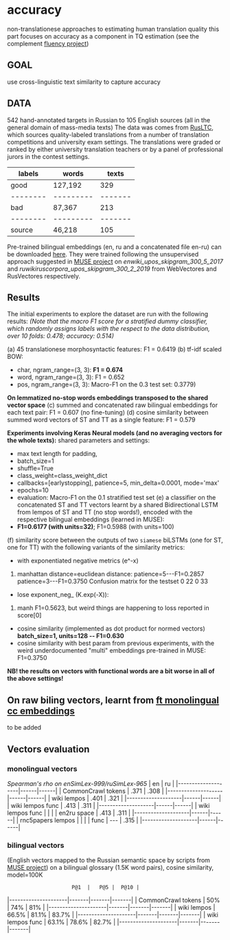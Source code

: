 # accuracy
non-translationese approaches to estimating human translation quality
this part focuses on accuracy as a component in TQ estimation
(see the complement [fluency project]())

## GOAL
use cross-linguistic text similarity to capture accuracy

## DATA
542 hand-annotated targets in Russian to 105 English sources (all in the general domain of mass-media texts)
The data was comes from [RusLTC](https://www.rus-ltc.org/static/html/about.html), which sources quality-labeled translations from a number of translation competitions and university exam settings.
The translations were graded or ranked by either university translation teachers or by a panel of professional jurors in the contest settings. 


| labels |  words  | texts |
|--------|---------|-------|
| good   | 127,192 |  329  |
|--------|---------|-------|
|  bad   |  87,367 |  213  |
|--------|---------|-------|
| source |  46,218 |  105  |

Pre-trained bilingual embeddings (en, ru and a concatenated file en-ru) can be downloaded [here](https://dev.rus-ltc.org/static/misc/accuracy/biling_vector_models.tar.gz).
They were trained following the unsupervised approach suggested in [MUSE project](https://github.com/facebookresearch/MUSE) on *enwiki_upos_skipgram_300_5_2017* and *ruwikiruscorpora_upos_skipgram_300_2_2019* from WebVectores and RusVectores respectively.

## Results

The initial experiments to explore the dataset are run with the following results:
*(Note that the macro F1 score for a stratified dummy classifier, which randomly assigns labels with the respect to the data distribution, over 10 folds: 0.478; accuracy: 0.514)*

(a) 45 translationese morphosyntactic features: F1 = 0.6419
(b) tf-idf scaled BOW:
* char, ngram_range=(3, 3): **F1 = 0.674**
* word, ngram_range=(3, 3): F1 = 0.652
* pos, ngram_range=(3, 3): Macro-F1 on the 0.3 test set: 0.3779)

**On lemmatized no-stop words embeddings transposed to the shared vector space**
(c) summed and concatenated raw bilingual embeddings for each text pair: F1 = 0.607 (no fine-tuning)
(d) cosine similarity between summed word vectors of ST and TT as a single feature: F1 = 0.579

**Experiments involving Keras Neural models (and no averaging vectors for the whole texts):**
shared parameters and settings: 
* max text length for padding, 
* batch_size=1
* shuffle=True
* class\_weight=class\_weight\_dict
* callbacks=[earlystopping], patience=5, min_delta=0.0001, mode='max'
* epochs=10
* evaluation: Macro-F1 on the 0.1 stratified test set
(e) a classifier on the concatenated ST and TT vectors learnt by a shared Bidirectional LSTM from lempos of ST and TT (no stop words!), encoded with the respective bilingual embeddings (learned in MUSE): 
* **F1=0.6177 (with units=32)**; F1=0.5988 (with units=100)

(f) similarity score between the outputs of two `siamese` biLSTMs (one for ST, one for TT) with the following variants of the similarity metrics:
* with exponentiated negative metrics (e^-x)
1. manhattan distance=euclidean distance: patience=5---F1=0.2857 patience=3---F1=0.3750
Confusion matrix for the testset
 0 22
 0 33
* lose exponent_neg_ (K.exp(-X)):
1. manh F1=0.5623, but weird things are happening to loss reported in score[0]

* cosine similarity (implemented as dot product for normed vectors) **batch_size=1, units=128 -- F1=0.630**
* cosine similarity with best param from previous experiments, with the weird underdocumented "multi" embeddings pre-trained in MUSE: F1=0.3750

**NB! the results on vectors with functional words are a bit worse in all of the above settings!**

## On raw biling vectors, learnt from [ft monolingual cc embeddings](https://github.com/facebookresearch/fastText/blob/master/docs/crawl-vectors.md)
to be added

## Vectors evaluation
### monolingual vectors 
*Spearman's rho on enSimLex-999/ruSimLex-965*
                     |  en  |  ru  |
|--------------------|------|------|
| CommonCrawl tokens | .371 | .308 |
|--------------------|------|------|
| wiki lempos        | .401 | .321 |
|--------------------|------|------|
| wiki lempos func   | .413 | .311 |
|--------------------|------|------|
| wiki lempos func   |      |      |
| en2ru space        | .413 | .311 |
|--------------------|------|------|
| rnc5papers lempos  |      |      |
| func               |  --- | .315 |
|--------------------|------|------|

### bilingual vectors 
(English vectors mapped to the Russian semantic space by scripts from [MUSE project](https://github.com/facebookresearch/MUSE))
on a bilingual glossary (1.5K word pairs), cosine similarity, model=100K

                         P@1  |   P@5 |  P@10 |
|---------------------|-------|-------|-------|
| CommonCrawl tokens  | 50%   | 74%   |  81%  |
|---------------------|-------|-------|-------|
| wiki lempos         | 66.5% | 81.1% | 83.7% |
|---------------------|-------|-------|-------|
| wiki lempos func    | 63.1% | 78.6% | 82.7% |
|---------------------|-------|-------|-------|







